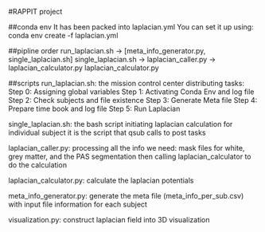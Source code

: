 #RAPPIT project

##conda env
It has been packed into laplacian.yml
You can set it up using: conda env create -f laplacian.yml

##pipline order
run_laplacian.sh -> [meta_info_generator.py, single_laplacian.sh]
single_laplacian.sh -> laplacian_caller.py -> laplacian_calculator.py
laplacian_calculator.py

##scripts
run_laplacian.sh:
the mission control center distributing tasks:
Step 0: Assigning global variables
Step 1: Activating Conda Env and log file
Step 2: Check subjects and file existence
Step 3: Generate Meta file
Step 4: Prepare time book and log file
Step 5: Run Laplacian

single_laplacian.sh:
the bash script initiating laplacian calculation for individual subject
it is the script that qsub calls to post tasks

laplacian_caller.py:
processing all the info we need: mask files for white, grey matter, and the PAS segmentation
then calling laplacian_calculator to do the calculation

laplacian_calculator.py:
calculate the laplacian potentials

meta_info_generator.py:
generate the meta file (meta_info_per_sub.csv) with input file information for each subject

visualization.py:
construct laplacian field into 3D visualization
